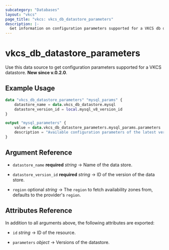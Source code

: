 ```yaml
---
subcategory: "Databases"
layout: "vkcs"
page_title: "vkcs: vkcs_db_datastore_parameters"
description: |-
  Get information on configuration parameters supported for a VKCS db datastore.
---
```


# vkcs_db_datastore_parameters

Use this data source to get configuration parameters supported for a VKCS datastore. **New since v.0.2.0**.

## Example Usage

```terraform
data "vkcs_db_datastore_parameters" "mysql_params" {
	datastore_name = data.vkcs_db_datastore.mysql
	datastore_version_id = local.mysql_v8_version_id
}

output "mysql_parameters" {
	value = data.vkcs_db_datastore_parameters.mysql_params.parameters
	description = "Available configuration parameters of the latest version of MySQL datastore."
}
```

## Argument Reference
- `datastore_name` **required** *string* &rarr;  Name of the data store.

- `datastore_version_id` **required** *string* &rarr;  ID of the version of the data store.

- `region` optional *string* &rarr;  The `region` to fetch availability zones from, defaults to the provider's `region`.


## Attributes Reference
In addition to all arguments above, the following attributes are exported:
- `id` *string* &rarr;  ID of the resource.

- `parameters` *object* &rarr;  Versions of the datastore.


